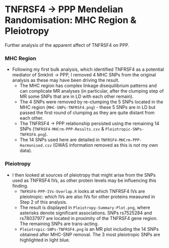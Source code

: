 # TNFRSF4 → PPP Mendelian Randomisation: MHC Region & Pleiotropy
Further analysis of the apparent affect of TNFRSF4 on PPP. 

### MHC Region
* Following my first bulk analysis, which identified TNFRSF4 as a potential mediator of SmkInit → PPP, I removed 4 MHC SNPs from the original analysis as these may have been driving the result.
  * The MHC region has complex linkage disequilibrium patterns and can complicate MR analyses (in particular, after the clumping step of MR some SNPs that are in LD with each other remain).
  * The 4 SNPs were removed by re-clumping the 5 SNPs located in the MHC region (`MHC-SNPs-TNFRSF4.png`) - these 5 SNPs are in LD but passed the first round of clumping as they are quite distant from each other.
  * The TNFRSF4 → PPP relationship persisted using the remaining 14 SNPs (`TNFRSF4-MHCrm-PPP-Results.csv` & `Pleiotropic-SNPs-TNFRSF4.png`).
  * The 14 SNPs used here are detailed in `TNFRSF4-MHCrm-PPP-Harmonised.csv` (GWAS information removed as this is not my own data).

### Pleiotropy
* I then looked at sources of pleiotropy that might arise from the SNPs used as TNFRSF4 IVs, as other protein levels may be influencing this finding.
  * `TNFRSF4-PPP-IVs-Overlap.R` looks at which TNFRSF4 IVs are pleiotropic: which IVs are also IVs for other proteins measured in Step 2 of this analysis.
  * The result is displayed in `Pleiotropy-Summary-Plot.png`, where asterisks denote significant associations. SNPs rs7525284 and rs78037977 are located in proximity of the TNFRSF4 gene region. The remaining SNPs are trans-acting. 
  * `Pleiotropic-SNPs-TNFRSF4.png` is an MR plot including the 14 SNPs obtained after MHC-SNP removal. The 3 most pleiotropic SNPs are highlighted in light blue.
